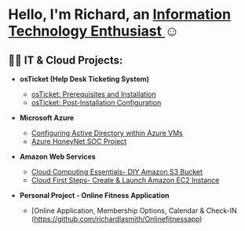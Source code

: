 <h1>Hello, I'm Richard, an <a href="https://www.linkedin.com/in/richard-s-8a8599255/">Information Technology Enthusiast </a>☺</h1>

<h2>👨‍💻 IT & Cloud Projects:</h2>

- <b>osTicket (Help Desk Ticketing System)</b>
  - [osTicket: Prerequisites and Installation](https://github.com/richardlasmith/osticket-prereqs)
  - [osTicket: Post-Installation Configuration](https://github.com/richardlasmith/post-install-config)
  
- <b>Microsoft Azure</b>
  - [Configuring Active Directory within Azure VMs](https://github.com/richardlasmith/configure-ad)
  - [Azure HoneyNet SOC Project](https://github.com/richardlasmith/Azure-HoneyNet-SOC-Project)
  
- <b>Amazon Web Services</b>
  - [Cloud Computing Essentials- DIY Amazon S3 Bucket](https://github.com/richardlasmith/Cloud-Compute)
  - [Cloud First Steps- Create & Launch Amazon EC2 Instance](https://github.com/richardlasmith/Cloud-EC2)

- <b>Personal Project - Online Fitness Application</b>
  - [Online Application, Membership Options, Calendar & Check-IN (https://github.com/richardlasmith/Onlinefitnessapp)
